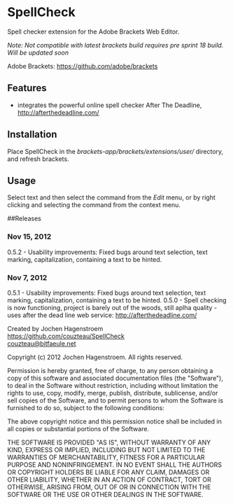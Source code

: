 SpellCheck
=============

Spell checker extension for the Adobe Brackets Web Editor.

_Note: Not compatible with latest brackets build requires pre sprint 18 build. Will be updated soon_ 

Adobe Brackets:
https://github.com/adobe/brackets

## Features
* integrates the powerful online spell checker After The Deadline, http://afterthedeadline.com/

## Installation

Place SpellCheck in the _brackets-app/brackets/extensions/user/_ directory, and refresh brackets.

## Usage

Select text and then select the command from the _Edit_ menu, or by right clicking and selecting the command from the context menu.

##Releases
### Nov 15, 2012
0.5.2 - Usability improvements: Fixed bugs around text selection, text marking, capitalization, containing a text to be hinted.


### Nov 7, 2012
0.5.1 - Usability improvements: Fixed bugs around text selection, text marking, capitalization, containing a text to be hinted.
0.5.0 - Spell checking is now functioning, project is barely out of the woods, still aplha quality - uses after the dead line web service: http://afterthedeadline.com/

Created by Jochen Hagenstroem  
https://github.com/couzteau/SpellCheck  
couzteau@bitfaeule.net 


Copyright (c) 2012 Jochen Hagenstroem. All rights reserved.

Permission is hereby granted, free of charge, to any person obtaining a
copy of this software and associated documentation files (the "Software"), 
to deal in the Software without restriction, including without limitation 
the rights to use, copy, modify, merge, publish, distribute, sublicense, 
and/or sell copies of the Software, and to permit persons to whom the 
Software is furnished to do so, subject to the following conditions:

The above copyright notice and this permission notice shall be included in
all copies or substantial portions of the Software.
  
THE SOFTWARE IS PROVIDED "AS IS", WITHOUT WARRANTY OF ANY KIND, EXPRESS OR
IMPLIED, INCLUDING BUT NOT LIMITED TO THE WARRANTIES OF MERCHANTABILITY, 
FITNESS FOR A PARTICULAR PURPOSE AND NONINFRINGEMENT. IN NO EVENT SHALL THE
AUTHORS OR COPYRIGHT HOLDERS BE LIABLE FOR ANY CLAIM, DAMAGES OR OTHER 
LIABILITY, WHETHER IN AN ACTION OF CONTRACT, TORT OR OTHERWISE, ARISING 
FROM, OUT OF OR IN CONNECTION WITH THE SOFTWARE OR THE USE OR OTHER 
DEALINGS IN THE SOFTWARE.
